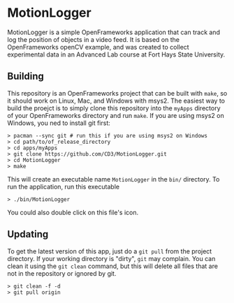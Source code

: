 # MotionLogger

MotionLogger is a simple OpenFrameworks application that can track and log the position of objects in a video feed. It is based on the OpenFrameworks openCV example, and was created to collect experimental data in an Advanced Lab course at Fort Hays State University.

## Building

This repository is an OpenFrameworks project that can be built with `make`, so
it should work on Linux, Mac, and Windows with msys2. The easiest way to build
the proejct is to simply clone this repository into the `myApps` directory of
your OpenFrameworks directory and run `make`. If you are using msys2 on Windows, you
ned to install git first:

    > pacman --sync git # run this if you are using msys2 on Windows
    > cd path/to/of_release_directory
    > cd apps/myApps
    > git clone https://github.com/CD3/MotionLogger.git
    > cd MotionLogger
    > make
    
This will create an executable name `MotionLogger` in the `bin/` directory. To run the application, run this executable

    > ./bin/MotionLogger

You could also double click on this file's icon.

## Updating

To get the latest version of this app, just do a `git pull` from the project directory. If your working
directory is "dirty", `git` may complain. You can clean it using the `git clean` command, but this will delete all
files that are not in the repository or ignored by git.

    > git clean -f -d
    > git pull origin
